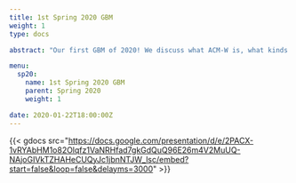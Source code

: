 ```yaml
---
title: 1st Spring 2020 GBM
weight: 1
type: docs

abstract: "Our first GBM of 2020! We discuss what ACM-W is, what kinds of events we'll be holding this semester, and how to stay connected with us."

menu:
  sp20:
    name: 1st Spring 2020 GBM
    parent: Spring 2020
    weight: 1

date: 2020-01-22T18:00:00Z
---
```


{{< gdocs src="https://docs.google.com/presentation/d/e/2PACX-1vRYAbHM1o82Olqfz1VaNRHfad7gkGdQuQ96E26m4V2MuUQ-NAjoGIVkTZHAHeCUQyJc1jbnNTJW_lsc/embed?start=false&loop=false&delayms=3000" >}}